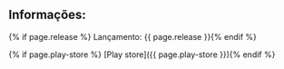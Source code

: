 ## Informações:

{% if page.release %} Lançamento: {{ page.release }}{% endif %}

{% if page.play-store %} [Play store]({{ page.play-store }}){% endif %}